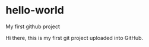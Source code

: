 # hello-world
My first github project

Hi there, this is my first git project uploaded into GitHub. 
